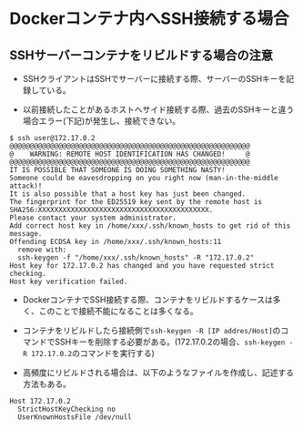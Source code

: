 # Dockerコンテナ内へSSH接続する場合

## SSHサーバーコンテナをリビルドする場合の注意

- SSHクライアントはSSHでサーバーに接続する際、サーバーのSSHキーを記録している。

- 以前接続したことがあるホストへサイド接続する際、過去のSSHキーと違う場合エラー(下記)が発生し、接続できない。
```
$ ssh user@172.17.0.2
@@@@@@@@@@@@@@@@@@@@@@@@@@@@@@@@@@@@@@@@@@@@@@@@@@@@@@@@@@@
@    WARNING: REMOTE HOST IDENTIFICATION HAS CHANGED!     @
@@@@@@@@@@@@@@@@@@@@@@@@@@@@@@@@@@@@@@@@@@@@@@@@@@@@@@@@@@@
IT IS POSSIBLE THAT SOMEONE IS DOING SOMETHING NASTY!
Someone could be eavesdropping on you right now (man-in-the-middle attack)!
It is also possible that a host key has just been changed.
The fingerprint for the ED25519 key sent by the remote host is
SHA256:XXXXXXXXXXXXXXXXXXXXXXXXXXXXXXXXXXXXXXXXXX.
Please contact your system administrator.
Add correct host key in /home/xxx/.ssh/known_hosts to get rid of this message.
Offending ECDSA key in /home/xxx/.ssh/known_hosts:11
  remove with:
  ssh-keygen -f "/home/xxx/.ssh/known_hosts" -R "172.17.0.2"
Host key for 172.17.0.2 has changed and you have requested strict checking.
Host key verification failed.
```

- DockerコンテナでSSH接続する際、コンテナをリビルドするケースは多く、このことで接続不能になることは多くなる。

- コンテナをリビルドしたら接続側で`ssh-keygen -R [IP addres/Host]`のコマンドでSSHキーを削除する必要がある。(172.17.0.2の場合、`ssh-keygen -R 172.17.0.2`のコマンドを実行する)

- 高頻度にリビルドされる場合は、以下のようなファイルを作成し、記述する方法もある。
```~/.ssh/config
Host 172.17.0.2
  StrictHostKeyChecking no
  UserKnownHostsFile /dev/null
```



